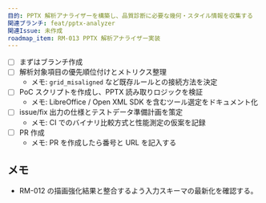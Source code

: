 ```yaml
---
目的: PPTX 解析アナライザーを構築し、品質診断に必要な幾何・スタイル情報を収集する
関連ブランチ: feat/pptx-analyzer
関連Issue: 未作成
roadmap_item: RM-013 PPTX 解析アナライザー実装
---
```


- [ ] まずはブランチ作成
- [ ] 解析対象項目の優先順位付けとメトリクス整理
  - メモ: `grid_misaligned` など既存ルールとの接続方法を決定
- [ ] PoC スクリプトを作成し、PPTX 読み取りロジックを検証
  - メモ: LibreOffice / Open XML SDK を含むツール選定をドキュメント化
- [ ] issue/fix 出力の仕様とテストデータ準備計画を策定
  - メモ: CI でのバイナリ比較方式と性能測定の仮案を記録
- [ ] PR 作成
  - メモ: PR を作成したら番号と URL を記入する

## メモ
- RM-012 の描画強化結果と整合するよう入力スキーマの最新化を確認する。
